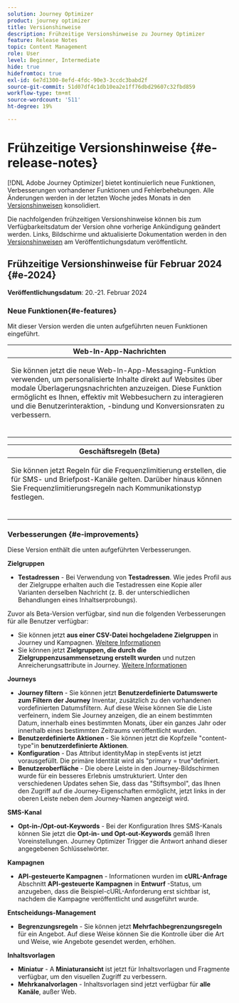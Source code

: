 ```yaml
---
solution: Journey Optimizer
product: journey optimizer
title: Versionshinweise
description: Frühzeitige Versionshinweise zu Journey Optimizer
feature: Release Notes
topic: Content Management
role: User
level: Beginner, Intermediate
hide: true
hidefromtoc: true
exl-id: 6e7d1300-8efd-4fdc-90e3-3ccdc3babd2f
source-git-commit: 51d07df4c1db10ea2e1ff76dbd29607c32fbd859
workflow-type: tm+mt
source-wordcount: '511'
ht-degree: 19%

---
```


# Frühzeitige Versionshinweise {#e-release-notes}

[!DNL Adobe Journey Optimizer] bietet kontinuierlich neue Funktionen, Verbesserungen vorhandener Funktionen und Fehlerbehebungen. Alle Änderungen werden in der letzten Woche jedes Monats in den [Versionshinweisen](release-notes.md) konsolidiert.

Die nachfolgenden frühzeitigen Versionshinweise können bis zum Verfügbarkeitsdatum der Version ohne vorherige Ankündigung geändert werden. Links, Bildschirme und aktualisierte Dokumentation werden in den [Versionshinweisen](release-notes.md) am Veröffentlichungsdatum veröffentlicht.

## Frühzeitige Versionshinweise für Februar 2024 {#e-2024}

**Veröffentlichungsdatum**: 20.-21. Februar 2024

### Neue Funktionen{#e-features}

Mit dieser Version werden die unten aufgeführten neuen Funktionen eingeführt.


<table>
<thead>
<tr>
<th><strong>Web-In-App-Nachrichten</strong><br/></th>
</tr>
</thead>
<tbody>
<tr>
<td>
<p>Sie können jetzt die neue Web-In-App-Messaging-Funktion verwenden, um personalisierte Inhalte direkt auf Websites über modale Überlagerungsnachrichten anzuzeigen. Diese Funktion ermöglicht es Ihnen, effektiv mit Webbesuchern zu interagieren und die Benutzerinteraktion, -bindung und Konversionsraten zu verbessern.<br/><br/></p>
<!--img src="assets/do-not-localize/computed-attributes.gif"-->
</tr>
</tbody>
</table>


<table>
<thead>
<tr>
<th><strong>Geschäftsregeln (Beta)</strong><br/></th>
</tr>
</thead>
<tbody>
<tr>
<td>
<p>Sie können jetzt Regeln für die Frequenzlimitierung erstellen, die für SMS- und Briefpost-Kanäle gelten. Darüber hinaus können Sie Frequenzlimitierungsregeln nach Kommunikationstyp festlegen.<br/><br/></p>
<!--img src="assets/do-not-localize/computed-attributes.gif"-->
</tr>
</tbody>
</table>



### Verbesserungen {#e-improvements}

Diese Version enthält die unten aufgeführten Verbesserungen.

**Zielgruppen**

* **Testadressen** - Bei Verwendung von **Testadressen**. Wie jedes Profil aus der Zielgruppe erhalten auch die Testadressen eine Kopie aller Varianten derselben Nachricht (z. B. der unterschiedlichen Behandlungen eines Inhaltserprobungs).

Zuvor als Beta-Version verfügbar, sind nun die folgenden Verbesserungen für alle Benutzer verfügbar:

* Sie können jetzt **aus einer CSV-Datei hochgeladene Zielgruppen** in Journey und Kampagnen. [Weitere Informationen](../audience/about-audiences.md#segments-in-journey-optimizer)
* Sie können jetzt **Zielgruppen, die durch die Zielgruppenzusammensetzung erstellt wurden** und nutzen Anreicherungsattribute in Journey. [Weitere Informationen](../building-journeys/read-audience.md)

**Journeys**

* **Journey filtern** - Sie können jetzt **Benutzerdefinierte Datumswerte zum Filtern der Journey** Inventar, zusätzlich zu den vorhandenen vordefinierten Datumsfiltern. Auf diese Weise können Sie die Liste verfeinern, indem Sie Journey anzeigen, die an einem bestimmten Datum, innerhalb eines bestimmten Monats, über ein ganzes Jahr oder innerhalb eines bestimmten Zeitraums veröffentlicht wurden.
* **Benutzerdefinierte Aktionen** - Sie können jetzt die Kopfzeile &quot;content-type&quot;in **benutzerdefinierte Aktionen**.
* **Konfiguration** - Das Attribut identityMap in stepEvents ist jetzt vorausgefüllt. Die primäre Identität wird als &quot;primary = true&quot;definiert.
* **Benutzeroberfläche** - Die obere Leiste in den Journey-Bildschirmen wurde für ein besseres Erlebnis umstrukturiert. Unter den verschiedenen Updates sehen Sie, dass das &quot;Stiftsymbol&quot;, das Ihnen den Zugriff auf die Journey-Eigenschaften ermöglicht, jetzt links in der oberen Leiste neben dem Journey-Namen angezeigt wird.

**SMS-Kanal**

* **Opt-in-/Opt-out-Keywords** - Bei der Konfiguration Ihres SMS-Kanals können Sie jetzt die **Opt-in- und Opt-out-Keywords** gemäß Ihren Voreinstellungen. Journey Optimizer Trigger die Antwort anhand dieser angegebenen Schlüsselwörter.

**Kampagnen**

* **API-gesteuerte Kampagnen** - Informationen wurden im **cURL-Anfrage** Abschnitt **API-gesteuerte Kampagnen** in **Entwurf** -Status, um anzugeben, dass die Beispiel-cURL-Anforderung erst sichtbar ist, nachdem die Kampagne veröffentlicht und ausgeführt wurde.

**Entscheidungs-Management**

* **Begrenzungsregeln** - Sie können jetzt **Mehrfachbegrenzungsregeln** für ein Angebot. Auf diese Weise können Sie die Kontrolle über die Art und Weise, wie Angebote gesendet werden, erhöhen.

**Inhaltsvorlagen**

* **Miniatur** - A **Miniaturansicht** ist jetzt für Inhaltsvorlagen und Fragmente verfügbar, um den visuellen Zugriff zu verbessern.
* **Mehrkanalvorlagen** - Inhaltsvorlagen sind jetzt verfügbar für **alle Kanäle**, außer Web.